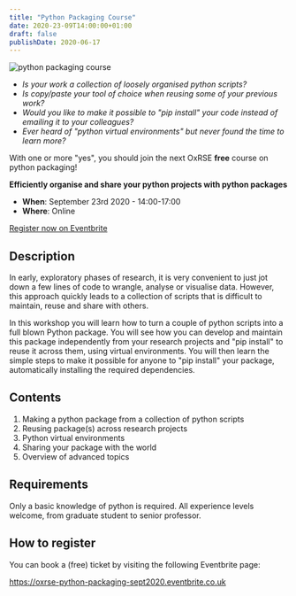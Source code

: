 ```yaml
---
title: "Python Packaging Course"
date: 2020-23-09T14:00:00+01:00
draft: false
publishDate: 2020-06-17
---
```


![python packaging course](/images/events/python_packaging_course_1080.jpg "python packaging course")

- *Is your work a collection of loosely organised python scripts?*
- *Is copy/paste your tool of choice when reusing some of your previous work?*
- *Would you like to make it possible to "pip install" your code instead of emailing it to your colleagues?*
- *Ever heard of "python virtual environments" but never found the time to learn more?*

With one or more "yes", you should join the next OxRSE **free** course on python
packaging!

**Efficiently organise and share your python projects with python packages**

- **When**: September 23rd 2020 - 14:00-17:00
- **Where**: Online

[Register now on Eventbrite](https://oxrse-python-packaging-sept2020.eventbrite.co.uk)

## Description

In early, exploratory phases of research, it is very convenient to just jot down
a few lines of code to wrangle, analyse or visualise data.
However, this approach quickly leads to a collection of scripts that is difficult 
to maintain, reuse and share with others.

In this workshop you will learn how to turn a couple of python scripts into
a full blown Python package. You will see how you can develop and maintain
this package independently from your research projects and "pip install" to
reuse it across them, using virtual environments.
You will then learn the simple steps to make it possible for anyone to "pip
install" your package, automatically installing the required dependencies.

## Contents

1. Making a python package from a collection of python scripts
2. Reusing package(s) across research projects
3. Python virtual environments
4. Sharing your package with the world
5. Overview of advanced topics
  
## Requirements

Only a basic knowledge of python is required.
All experience levels welcome, from graduate student to senior professor.

## How to register

You can book a (free) ticket by visiting the following Eventbrite page:

https://oxrse-python-packaging-sept2020.eventbrite.co.uk
